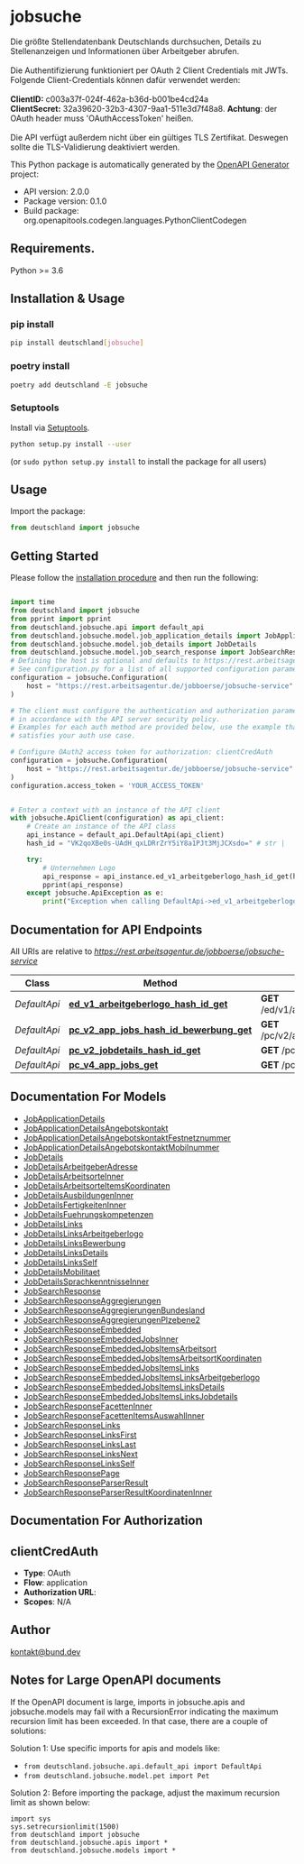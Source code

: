 # jobsuche
Die größte Stellendatenbank Deutschlands durchsuchen, Details zu Stellenanzeigen und Informationen über Arbeitgeber abrufen. <br><br> Die Authentifizierung funktioniert per OAuth 2 Client Credentials mit JWTs. Folgende Client-Credentials können dafür verwendet werden:<br><br> **ClientID:** c003a37f-024f-462a-b36d-b001be4cd24a <br> **ClientSecret:** 32a39620-32b3-4307-9aa1-511e3d7f48a8. **Achtung**: der OAuth header muss 'OAuthAccessToken' heißen.<br><br> Die API verfügt außerdem nicht über ein gültiges TLS Zertifikat. Deswegen sollte die TLS-Validierung deaktiviert werden.

This Python package is automatically generated by the [OpenAPI Generator](https://openapi-generator.tech) project:

- API version: 2.0.0
- Package version: 0.1.0
- Build package: org.openapitools.codegen.languages.PythonClientCodegen

## Requirements.

Python >= 3.6

## Installation & Usage
### pip install

```sh
pip install deutschland[jobsuche]
```

### poetry install

```sh
poetry add deutschland -E jobsuche
```

### Setuptools

Install via [Setuptools](http://pypi.python.org/pypi/setuptools).

```sh
python setup.py install --user
```
(or `sudo python setup.py install` to install the package for all users)

## Usage

Import the package:
```python
from deutschland import jobsuche
```

## Getting Started

Please follow the [installation procedure](#installation--usage) and then run the following:

```python

import time
from deutschland import jobsuche
from pprint import pprint
from deutschland.jobsuche.api import default_api
from deutschland.jobsuche.model.job_application_details import JobApplicationDetails
from deutschland.jobsuche.model.job_details import JobDetails
from deutschland.jobsuche.model.job_search_response import JobSearchResponse
# Defining the host is optional and defaults to https://rest.arbeitsagentur.de/jobboerse/jobsuche-service
# See configuration.py for a list of all supported configuration parameters.
configuration = jobsuche.Configuration(
    host = "https://rest.arbeitsagentur.de/jobboerse/jobsuche-service"
)

# The client must configure the authentication and authorization parameters
# in accordance with the API server security policy.
# Examples for each auth method are provided below, use the example that
# satisfies your auth use case.

# Configure OAuth2 access token for authorization: clientCredAuth
configuration = jobsuche.Configuration(
    host = "https://rest.arbeitsagentur.de/jobboerse/jobsuche-service"
)
configuration.access_token = 'YOUR_ACCESS_TOKEN'


# Enter a context with an instance of the API client
with jobsuche.ApiClient(configuration) as api_client:
    # Create an instance of the API class
    api_instance = default_api.DefaultApi(api_client)
    hash_id = "VK2qoXBe0s-UAdH_qxLDRrZrY5iY8a1PJt3MjJCXsdo=" # str | 

    try:
        # Unternehmen Logo
        api_response = api_instance.ed_v1_arbeitgeberlogo_hash_id_get(hash_id)
        pprint(api_response)
    except jobsuche.ApiException as e:
        print("Exception when calling DefaultApi->ed_v1_arbeitgeberlogo_hash_id_get: %s\n" % e)
```

## Documentation for API Endpoints

All URIs are relative to *https://rest.arbeitsagentur.de/jobboerse/jobsuche-service*

Class | Method | HTTP request | Description
------------ | ------------- | ------------- | -------------
*DefaultApi* | [**ed_v1_arbeitgeberlogo_hash_id_get**](docs/DefaultApi.md#ed_v1_arbeitgeberlogo_hash_id_get) | **GET** /ed/v1/arbeitgeberlogo/{hashID} | Unternehmen Logo
*DefaultApi* | [**pc_v2_app_jobs_hash_id_bewerbung_get**](docs/DefaultApi.md#pc_v2_app_jobs_hash_id_bewerbung_get) | **GET** /pc/v2/app/jobs/{hashID}/bewerbung | Bewerbung Kontaktdaten
*DefaultApi* | [**pc_v2_jobdetails_hash_id_get**](docs/DefaultApi.md#pc_v2_jobdetails_hash_id_get) | **GET** /pc/v2/jobdetails/{hashID} | Jobdetail
*DefaultApi* | [**pc_v4_app_jobs_get**](docs/DefaultApi.md#pc_v4_app_jobs_get) | **GET** /pc/v4/app/jobs | Jobsuche


## Documentation For Models

 - [JobApplicationDetails](docs/JobApplicationDetails.md)
 - [JobApplicationDetailsAngebotskontakt](docs/JobApplicationDetailsAngebotskontakt.md)
 - [JobApplicationDetailsAngebotskontaktFestnetznummer](docs/JobApplicationDetailsAngebotskontaktFestnetznummer.md)
 - [JobApplicationDetailsAngebotskontaktMobilnummer](docs/JobApplicationDetailsAngebotskontaktMobilnummer.md)
 - [JobDetails](docs/JobDetails.md)
 - [JobDetailsArbeitgeberAdresse](docs/JobDetailsArbeitgeberAdresse.md)
 - [JobDetailsArbeitsorteInner](docs/JobDetailsArbeitsorteInner.md)
 - [JobDetailsArbeitsorteItemsKoordinaten](docs/JobDetailsArbeitsorteItemsKoordinaten.md)
 - [JobDetailsAusbildungenInner](docs/JobDetailsAusbildungenInner.md)
 - [JobDetailsFertigkeitenInner](docs/JobDetailsFertigkeitenInner.md)
 - [JobDetailsFuehrungskompetenzen](docs/JobDetailsFuehrungskompetenzen.md)
 - [JobDetailsLinks](docs/JobDetailsLinks.md)
 - [JobDetailsLinksArbeitgeberlogo](docs/JobDetailsLinksArbeitgeberlogo.md)
 - [JobDetailsLinksBewerbung](docs/JobDetailsLinksBewerbung.md)
 - [JobDetailsLinksDetails](docs/JobDetailsLinksDetails.md)
 - [JobDetailsLinksSelf](docs/JobDetailsLinksSelf.md)
 - [JobDetailsMobilitaet](docs/JobDetailsMobilitaet.md)
 - [JobDetailsSprachkenntnisseInner](docs/JobDetailsSprachkenntnisseInner.md)
 - [JobSearchResponse](docs/JobSearchResponse.md)
 - [JobSearchResponseAggregierungen](docs/JobSearchResponseAggregierungen.md)
 - [JobSearchResponseAggregierungenBundesland](docs/JobSearchResponseAggregierungenBundesland.md)
 - [JobSearchResponseAggregierungenPlzebene2](docs/JobSearchResponseAggregierungenPlzebene2.md)
 - [JobSearchResponseEmbedded](docs/JobSearchResponseEmbedded.md)
 - [JobSearchResponseEmbeddedJobsInner](docs/JobSearchResponseEmbeddedJobsInner.md)
 - [JobSearchResponseEmbeddedJobsItemsArbeitsort](docs/JobSearchResponseEmbeddedJobsItemsArbeitsort.md)
 - [JobSearchResponseEmbeddedJobsItemsArbeitsortKoordinaten](docs/JobSearchResponseEmbeddedJobsItemsArbeitsortKoordinaten.md)
 - [JobSearchResponseEmbeddedJobsItemsLinks](docs/JobSearchResponseEmbeddedJobsItemsLinks.md)
 - [JobSearchResponseEmbeddedJobsItemsLinksArbeitgeberlogo](docs/JobSearchResponseEmbeddedJobsItemsLinksArbeitgeberlogo.md)
 - [JobSearchResponseEmbeddedJobsItemsLinksDetails](docs/JobSearchResponseEmbeddedJobsItemsLinksDetails.md)
 - [JobSearchResponseEmbeddedJobsItemsLinksJobdetails](docs/JobSearchResponseEmbeddedJobsItemsLinksJobdetails.md)
 - [JobSearchResponseFacettenInner](docs/JobSearchResponseFacettenInner.md)
 - [JobSearchResponseFacettenItemsAuswahlInner](docs/JobSearchResponseFacettenItemsAuswahlInner.md)
 - [JobSearchResponseLinks](docs/JobSearchResponseLinks.md)
 - [JobSearchResponseLinksFirst](docs/JobSearchResponseLinksFirst.md)
 - [JobSearchResponseLinksLast](docs/JobSearchResponseLinksLast.md)
 - [JobSearchResponseLinksNext](docs/JobSearchResponseLinksNext.md)
 - [JobSearchResponseLinksSelf](docs/JobSearchResponseLinksSelf.md)
 - [JobSearchResponsePage](docs/JobSearchResponsePage.md)
 - [JobSearchResponseParserResult](docs/JobSearchResponseParserResult.md)
 - [JobSearchResponseParserResultKoordinatenInner](docs/JobSearchResponseParserResultKoordinatenInner.md)


## Documentation For Authorization


## clientCredAuth

- **Type**: OAuth
- **Flow**: application
- **Authorization URL**: 
- **Scopes**: N/A


## Author

kontakt@bund.dev


## Notes for Large OpenAPI documents
If the OpenAPI document is large, imports in jobsuche.apis and jobsuche.models may fail with a
RecursionError indicating the maximum recursion limit has been exceeded. In that case, there are a couple of solutions:

Solution 1:
Use specific imports for apis and models like:
- `from deutschland.jobsuche.api.default_api import DefaultApi`
- `from deutschland.jobsuche.model.pet import Pet`

Solution 2:
Before importing the package, adjust the maximum recursion limit as shown below:
```
import sys
sys.setrecursionlimit(1500)
from deutschland import jobsuche
from deutschland.jobsuche.apis import *
from deutschland.jobsuche.models import *
```

